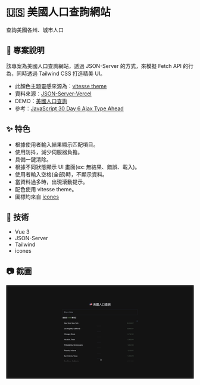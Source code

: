 # 🇺🇸 美國人口查詢網站

查詢美國各州、城市人口

## 📃 專案說明

該專案為美國人口查詢網站，透過 JSON-Server 的方式，來模擬 Fetch API 的行為，同時透過 Tailwind CSS 打造精美 UI。

- 此顏色主題靈感來源為：[vitesse theme](https://github.com/antfu/vscode-theme-vitesse)
- 資料來源：[JSON-Server-Vercel](https://usa-cities-json-server-vercel.vercel.app/cities)
- DEMO：[美國人口查詢](https://cofcat456.github.io/usa-cities-search-population/)
- 參考：[JavaScript 30 Day 6 Ajax Type Ahead](https://codepen.io/tariso/pen/LyoaRM)

## :sparkles: 特色

- 根據使用者輸入結果顯示匹配項目。
- 使用防抖，減少伺服器負擔。
- 具備一鍵清除。
- 根據不同狀態顯示 UI 畫面(ex: 無結果、錯誤、載入)。
- 使用者輸入空格(全部)時，不顯示資料。
- 當資料過多時，出現滾動提示。
- 配色使用 vitesse theme。
- 圖標均來自 [icones](https://icones.js.org/)

## :wrench: 技術

- Vue 3
- JSON-Server
- Tailwind
- icones

## :camera: 截圖

<img width="1471" alt="Screenshot" src="./public/screenshots/screenshot_1.png?raw=true">
